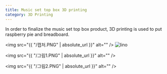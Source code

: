 ```yaml
---
title: Music set top box 3D printing
category: 3D Printing
---
```


In order to finalize the music set top box product,
3D printing is used to put raspberry pie and breadboard.

<!-- more -->

<span class="image left"><img src="{{ "/캡처.PNG" | absolute_url }}" alt="" /></span>
![lino](Yedolseo.github.io/_posts/캡처.PNG)


<span class="image left"><img src="{{ "/그림1.PNG" | absolute_url }}" alt="" /></span>



<span class="image left"><img src="{{ "/그림2.PNG" | absolute_url }}" alt="" /></span>

